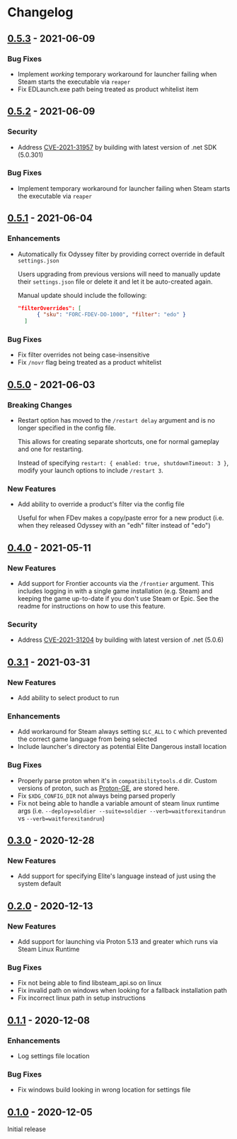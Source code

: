# Changelog

## [0.5.3] - 2021-06-09

### Bug Fixes
- Implement _working_ temporary workaround for launcher failing when Steam starts the executable via `reaper`
- Fix EDLaunch.exe path being treated as product whitelist item

## [0.5.2] - 2021-06-09

### Security
- Address [CVE-2021-31957] by building with latest version of .net SDK (5.0.301)

### Bug Fixes
- Implement temporary workaround for launcher failing when Steam starts the executable via `reaper`

## [0.5.1] - 2021-06-04

### Enhancements

- Automatically fix Odyssey filter by providing correct override in default `settings.json`

  Users upgrading from previous versions will need to manually update their `settings.json` file or delete it and let it be auto-created again.
  
  Manual update should include the following:
  ```json
  "filterOverrides": [
        { "sku": "FORC-FDEV-DO-1000", "filter": "edo" }
    ]
  ```

### Bug Fixes

- Fix filter overrides not being case-insensitive
- Fix `/novr` flag being treated as a product whitelist

## [0.5.0] - 2021-06-03

### Breaking Changes
- Restart option has moved to the `/restart delay` argument and is no longer specified in the config file.
  
  This allows for creating separate shortcuts, one for normal gameplay and one for restarting.
  
  Instead of specifying `restart: { enabled: true, shutdownTimeout: 3 }`, modify your launch options to include `/restart 3`.

### New Features
- Add ability to override a product's filter via the config file
  
  Useful for when FDev makes a copy/paste error for a new product (i.e. when they released Odyssey with an "edh" filter instead of "edo")

## [0.4.0] - 2021-05-11

### New Features
- Add support for Frontier accounts via the `/frontier` argument. This includes logging in with a single game installation (e.g. Steam) and
  keeping the game up-to-date if you don't use Steam or Epic. See the readme for instructions on how to use this feature.
  
### Security
- Address [CVE-2021-31204] by building with latest version of .net (5.0.6)

## [0.3.1] - 2021-03-31

### New Features
- Add ability to select product to run

### Enhancements
- Add workaround for Steam always setting `$LC_ALL` to `C` which prevented the correct game language from being selected
- Include launcher's directory as potential Elite Dangerous install location

### Bug Fixes
- Properly parse proton when it's in `compatibilitytools.d` dir. Custom versions of proton, such as [Proton-GE], are stored here.
- Fix `$XDG_CONFIG_DIR` not always being parsed properly
- Fix not being able to handle a variable amount of steam linux runtime args (i.e. `--deploy=soldier --suite=soldier --verb=waitforexitandrun` vs `--verb=waitforexitandrun`)

## [0.3.0] - 2020-12-28

### New Features

- Add support for specifying Elite's language instead of just using the system default

## [0.2.0] - 2020-12-13

### New Features

- Add support for launching via Proton 5.13 and greater which runs via Steam Linux Runtime

### Bug Fixes

- Fix not being able to find libsteam_api.so on linux
- Fix invalid path on windows when looking for a fallback installation path 
- Fix incorrect linux path in setup instructions

## [0.1.1] - 2020-12-08

### Enhancements

- Log settings file location

### Bug Fixes

- Fix windows build looking in wrong location for settings file

## [0.1.0] - 2020-12-05

Initial release

[unreleased]: https://github.com/rfvgyhn/min-ed-launcher/compare/v0.5.3...HEAD
[0.5.3]: https://github.com/rfvgyhn/min-ed-launcher/compare/v0.5.2...v0.5.3
[0.5.2]: https://github.com/rfvgyhn/min-ed-launcher/compare/v0.5.1...v0.5.2
[0.5.1]: https://github.com/rfvgyhn/min-ed-launcher/compare/v0.5.0...v0.5.1
[0.5.0]: https://github.com/rfvgyhn/min-ed-launcher/compare/v0.4.0...v0.5.0
[0.4.0]: https://github.com/rfvgyhn/min-ed-launcher/compare/v0.3.1...v0.4.0
[0.3.1]: https://github.com/rfvgyhn/min-ed-launcher/compare/v0.3.0...v0.3.1
[0.3.0]: https://github.com/rfvgyhn/min-ed-launcher/compare/v0.2.0...v0.3.0
[0.2.0]: https://github.com/rfvgyhn/min-ed-launcher/compare/v0.1.1...v0.2.0
[0.1.1]: https://github.com/rfvgyhn/min-ed-launcher/compare/v0.1.0...v0.1.1
[0.1.0]: https://github.com/rfvgyhn/min-ed-launcher/compare/67d8c3f...v0.1.0
[Proton-GE]: https://github.com/GloriousEggroll/proton-ge-custom
[CVE-2021-31204]: https://github.com/dotnet/announcements/issues/185
[CVE-2021-31957]: https://github.com/dotnet/announcements/issues/189